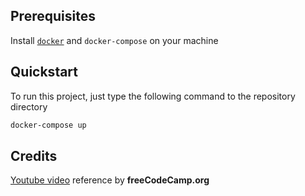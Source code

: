 ## Prerequisites
Install [`docker`](https://docs.docker.com/get-docker/) and `docker-compose` on your machine

## Quickstart
To run this project, just type the following command to the repository directory
```bash
docker-compose up
```

## Credits
[Youtube video](https://www.youtube.com/watch?v=PHsC_t0j1dU) reference by **freeCodeCamp.org**